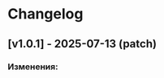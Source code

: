 # Changelog

## [v1.0.1] - 2025-07-13 (patch)

### Изменения:


<!-- Предыдущие релизы будут добавлены здесь -->
